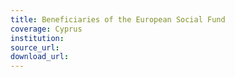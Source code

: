 ```yaml
---
title: Beneficiaries of the European Social Fund
coverage: Cyprus
institution: 
source_url: 
download_url: 
---
```

